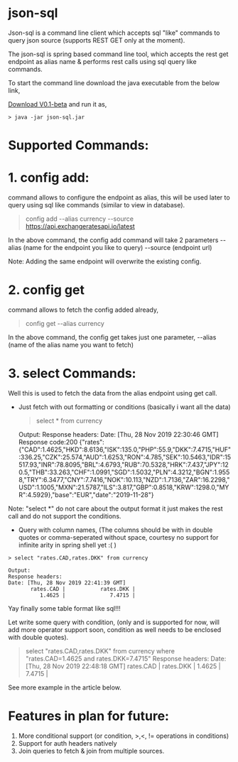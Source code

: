 # json-sql
Json-sql is a command line client which accepts sql "like" commands to query json source (supports REST GET only at the moment). 

The json-sql is spring based command line tool, which accepts the rest get endpoint as alias name & performs rest calls using sql query like commands.

To start the command line download the java executable from the below link,

[Download V0.1-beta](https://github.com/saranrajj/json-sql/blob/master/dist/V-0.1.zip)
and run it as,

    > java -jar json-sql.jar

# Supported Commands:

# 1. config add:
   command allows to configure the endpoint as alias, this will be used later to query using sql like commands (similar to view in database).
   
   >config add --alias currency --source https://api.exchangeratesapi.io/latest
  
   In the above command, the config  add command will take 2 parameters 
      --alias (name for the endpoint you like to query) 
      --source (endpoint url)
      
   Note: Adding the same endpoint will overwrite the existing config.
 
 # 2. config get
 command allows to fetch the config added already, 
   
   >config get --alias currency
  
 In the above command, the config get takes just one parameter,
     --alias (name of the alias name you want to fetch)

 # 3. select Commands:
 Well this is used to fetch the data from the alias endpoint using get call.
  
  - Just fetch with out formatting or conditions (basically i want all the data)
     
    > select * from currency
      
    Output:
        Response headers:
        Date: [Thu, 28 Nov 2019 22:30:46 GMT]
        Response code:200
        {"rates":{"CAD":1.4625,"HKD":8.6136,"ISK":135.0,"PHP":55.9,"DKK":7.4715,"HUF":336.25,"CZK":25.574,"AUD":1.6253,"RON":4.785,"SEK":10.5463,"IDR":15517.93,"INR":78.8095,"BRL":4.6793,"RUB":70.5328,"HRK":7.437,"JPY":120.5,"THB":33.263,"CHF":1.0991,"SGD":1.5032,"PLN":4.3212,"BGN":1.9558,"TRY":6.3477,"CNY":7.7416,"NOK":10.113,"NZD":1.7136,"ZAR":16.2298,"USD":1.1005,"MXN":21.5787,"ILS":3.817,"GBP":0.8518,"KRW":1298.0,"MYR":4.5929},"base":"EUR","date":"2019-11-28"}
   
   Note: "select *" do not care about the output format it just makes the rest call and do not support the conditions.
   
   - Query with column names, (The columns should be with in double quotes or comma-seperated without space, courtesy no support for infinite arity in spring shell yet :( )
   
    > select "rates.CAD,rates.DKK" from currency
    
    Output:
    Response headers:
    Date: [Thu, 28 Nov 2019 22:41:39 GMT]
           rates.CAD |           rates.DKK |
              1.4625 |              7.4715 |
   
   Yay finally some table format like sql!!!
   
   Let write some query with condition, (only and is supported for now, will add more operator support soon, condition as well needs to be enclosed with double quotes).
   
   > select "rates.CAD,rates.DKK" from currency where "rates.CAD=1.4625 and rates.DKK=7.4715"
      Response headers:
      Date: [Thu, 28 Nov 2019 22:48:18 GMT]
                 rates.CAD |           rates.DKK |
                    1.4625 |              7.4715 |

See more example in the article below.

# Features in plan for future:
  1.  More conditional support (or condition, >,<, != operations in conditions)
  2.  Support for auth headers natively
  3.  Join queries to fetch & join from multiple sources.

